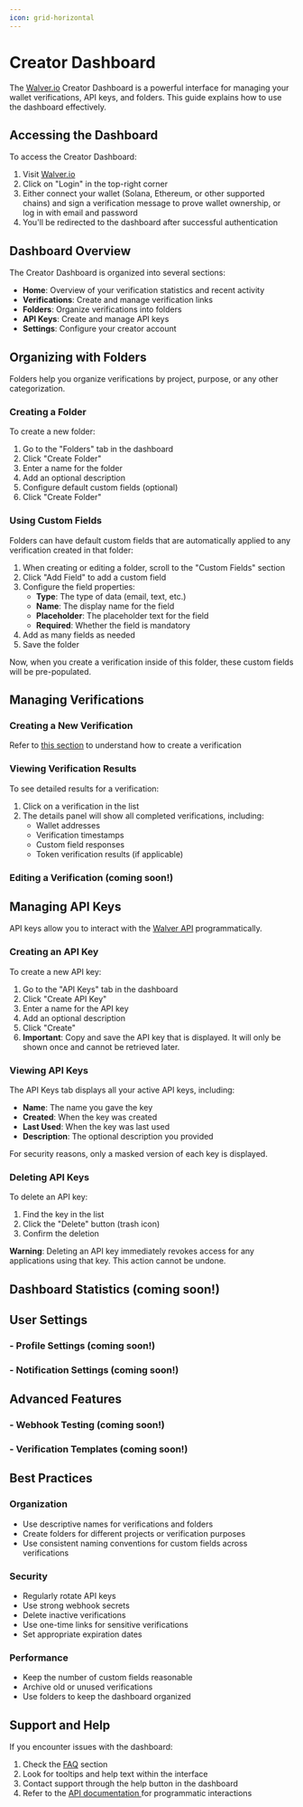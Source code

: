 ```yaml
---
icon: grid-horizontal
---
```


# Creator Dashboard

The [Walver.io](https://walver.io) Creator Dashboard is a powerful interface for managing your wallet verifications, API keys, and folders. This guide explains how to use the dashboard effectively.

## Accessing the Dashboard

To access the Creator Dashboard:

1. Visit [Walver.io](https://walver.io)
2. Click on "Login" in the top-right corner
3. Either connect your wallet (Solana, Ethereum, or other supported chains) and sign a verification message to prove wallet ownership, or log in with email and password
4. You'll be redirected to the dashboard after successful authentication

## Dashboard Overview

The Creator Dashboard is organized into several sections:

* **Home**: Overview of your verification statistics and recent activity
* **Verifications**: Create and manage verification links
* **Folders**: Organize verifications into folders
* **API Keys**: Create and manage API keys
* **Settings**: Configure your creator account



## Organizing with Folders

Folders help you organize verifications by project, purpose, or any other categorization.

### Creating a Folder

To create a new folder:

1. Go to the "Folders" tab in the dashboard
2. Click "Create Folder"
3. Enter a name for the folder
4. Add an optional description
5. Configure default custom fields (optional)
6. Click "Create Folder"

### Using Custom Fields

Folders can have default custom fields that are automatically applied to any verification created in that folder:

1. When creating or editing a folder, scroll to the "Custom Fields" section
2. Click "Add Field" to add a custom field
3. Configure the field properties:
   * **Type**: The type of data (email, text, etc.)
   * **Name**: The display name for the field
   * **Placeholder**: The placeholder text for the field
   * **Required**: Whether the field is mandatory
4. Add as many fields as needed
5. Save the folder

Now, when you create a verification inside of this folder, these custom fields will be pre-populated.

## Managing Verifications

### Creating a New Verification

Refer to [this section](verification-process.md#verification-create-link) to understand how to create a verification

### Viewing Verification Results

To see detailed results for a verification:

1. Click on a verification in the list
2. The details panel will show all completed verifications, including:
   * Wallet addresses
   * Verification timestamps
   * Custom field responses
   * Token verification results (if applicable)

### Editing a Verification (coming soon!)

## Managing API Keys

API keys allow you to interact with the [Walver API](https://walver.io/api/docs) programmatically.

### Creating an API Key

To create a new API key:

1. Go to the "API Keys" tab in the dashboard
2. Click "Create API Key"
3. Enter a name for the API key
4. Add an optional description
5. Click "Create"
6. **Important**: Copy and save the API key that is displayed. It will only be shown once and cannot be retrieved later.

### Viewing API Keys

The API Keys tab displays all your active API keys, including:

* **Name**: The name you gave the key
* **Created**: When the key was created
* **Last Used**: When the key was last used
* **Description**: The optional description you provided

For security reasons, only a masked version of each key is displayed.

### Deleting API Keys

To delete an API key:

1. Find the key in the list
2. Click the "Delete" button (trash icon)
3. Confirm the deletion

**Warning**: Deleting an API key immediately revokes access for any applications using that key. This action cannot be undone.

## Dashboard Statistics (coming soon!)

## User Settings

### - Profile Settings (coming soon!)

### - Notification Settings (coming soon!)

## Advanced Features

### - Webhook Testing (coming soon!)

### - Verification Templates (coming soon!)

## Best Practices

### Organization

* Use descriptive names for verifications and folders
* Create folders for different projects or verification purposes
* Use consistent naming conventions for custom fields across verifications

### Security

* Regularly rotate API keys
* Use strong webhook secrets
* Delete inactive verifications
* Use one-time links for sensitive verifications
* Set appropriate expiration dates

### Performance

* Keep the number of custom fields reasonable
* Archive old or unused verifications
* Use folders to keep the dashboard organized

## Support and Help

If you encounter issues with the dashboard:

1. Check the [FAQ](faq.md) section
2. Look for tooltips and help text within the interface
3. Contact support through the help button in the dashboard
4. Refer to the [API documentation ](https://walver.io/api/docs)for programmatic interactions
